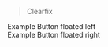 > Clearfix

<html>
    <div class="bell-bg-info bell-clearfix">
        <div class="bell-bg-error bell-float-left">
            Example Button floated left
        </div>
        <div class="bell-bg-success bell-float-right">
            Example Button floated right
        </div>
    </div>
</html>